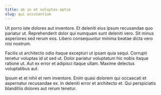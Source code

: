 ```yaml
---
title: ab in et voluptas optio
slug: qui accusantium
---
```


Ut porro iste dolores aut inventore. Et deleniti eius ipsum recusandae quo pariatur ut. Reprehenderit dolor qui numquam sunt deleniti vero. Sit minus asperiores sed rerum eos. Libero consequuntur minima beatae dicta vero nisi nostrum.

Facilis ut architecto odio itaque excepturi ut ipsam quia sequi. Corrupti tenetur voluptas id ut sed ut. Dolor pariatur voluptatum hic nobis itaque ratione ut. Aut ex error et adipisci itaque ullam. Maxime delectus voluptatibus aut.

Ipsum et et nihil et rem inventore. Enim quasi dolorem qui occaecati et aspernatur recusandae ex. In deleniti error et architecto et. Qui perspiciatis blanditiis dolores aut rerum tenetur.
